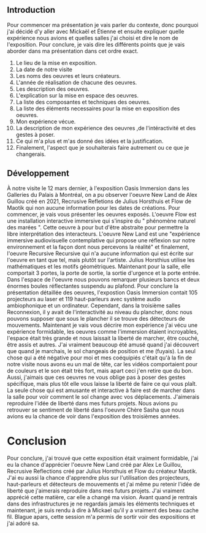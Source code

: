 ## Introduction
Pour commencer ma présentation je vais parler du contexte, donc pourquoi j'ai décidé d'y aller avec Mickaël et Étienne et ensuite expliquer quelle expérience nous avions et quelles salles j'ai choisi et dire le nom de l'exposition. Pour conclure, je vais dire les différents points que je vais aborder dans ma présentation dans cet ordre exact.
1. Le lieu de la mise en exposition.
2. La date de notre visite
3. Les noms des oeuvres et leurs créateurs.
4. L'année de réalisation de chacune des oeuvres.
5. Les description des oeuvres.
6. L'explication sur la mise en espace des oeuvres.
7. La liste des composantes et techniques des oeuvres.
8. La liste des éléments necessaires pour la mise en exposition des oeuvres.
9. Mon expérience vécue.
10. La description de mon expérience des oeuvres ,de l'intéractivité et des gestes à poser.
11. Ce qui m'a plus et m'as donné des idées et la justification.
12. Finalement, l'aspect que je souhaiterais faire autrement ou ce que je changerais.

## Développement
À notre visite le 12 mars dernier, à l'exposition Oasis Immersion dans les Galleries du Palais à Montréal, on a pu observer l'oeuvre New Land de Alex Guillou créé en 2021, Recrusive Refletions de Julius Horsthuis et Flow de Maotik qui non aucune information pour les dates de créations. Pour commencer, je vais vous présenter les oeuvres exposés. L'oeuvre Flow est une installation interactive immersive qui s'inspire du " phénomène naturel des marées ". Cette oeuvre à pour but d'être abstraite pour permettre la libre interprétation des interacteurs. L'oeuvre New Land est une "expérience immersive audiovisuelle contemplative qui propose une réflexion sur notre environnement et la façon dont nous percevons la réalité" et finalement, l'oeuvre Recursive Recursive qui n'a aucune information qui est écrite sur l'oeuvre en tant que tel, mais plutôt sur l'artiste. Julius Horsthius utilise les mathématiques et les motifs géométriques. Maintenant pour la salle, elle comportait 3 portes, la porte de sortie, la sortie d'urgence et la porte entrée. Dans l'espace de l'oeuvre nous pouvons remarquer plusieurs bancs et deux énormes boules réflectantes suspendu au plafond. Pour conclure la présentation détaillée des oeuvres, l'expostion Oasis Immersion contait 105 projecteurs au laser et 119 haut-parleurs avec système audio ambiophonique et un ordinateur. Cependant, dans la troisième salles Reconnexion, il y avait de l'interactivité au niveau du plancher, donc nous pouvons supposer que sous le plancher il se trouve des détecteurs de mouvements. Maintenant je vais vous décrire mon expérience j'ai vécu une expérience formidable, les oeuvres comme l'immersion étaient incroyables, l'espace était très grande et nous laissait la liberté de marcher, être couché, être assis et autres. J'ai vraiment beaucoup été amusé quand j'ai découvert que quand je marchais, le sol changeais de position et me (fuyais). La seul chose qui a été négative pour moi et mes coéquipiés c'était qu'à la fin de notre visite nous avons eu un mal de tête, car les vidéos comportaient pour de couleurs et le son était très fort, mais apart ceci j'en retire que du bon. Aussi, j'aimais que ces oeuvres ne vous oblige pas à poser des gestes spécifique, mais plus tôt elle vous laisse la liberté de faire ce qui vous plaît. La seule chose qui est amusante et interactive à faire est de marcher dans la salle pour voir comment le sol change avec vos déplacements. J'aimerais reproduire l'idée de liberté dans mes futurs projets. Nous avions pu retrouver se sentiment de liberté dans l'oeuvre Chère Sasha que nous avions eu la chance de voir dans l'exposition des troisièmes années.

# Conclusion
Pour conclure, j'ai trouvé que cette exposition était vraiment formidable, j'ai eu la chance d'apprécier l'oeuvre New Land créé par Alex Le Guillou, Recrusive Reflections créé par Julius Horsthuis et Flow du créateur Maotik. J'ai eu aussi la chance d'apprendre plus sur l'utilisation des projecteurs, haut-parleurs et détecteurs de mouvements et j'ai même pu retenir l'idée de liberté que j'aimerais reproduire dans mes futurs projets.  J'ai vraiment apprécié cette matière, car elle a changé ma vision. Avant quand je rentrais dans des infrastructures je ne regardais jamais les éléments techniques et maintenant, je suis rendu à dire à Mickael qu'il y a vraiment des beau cache fil. Blague apars, cette session m'a permis de sortir voir des expositions et j'ai adoré sa.
